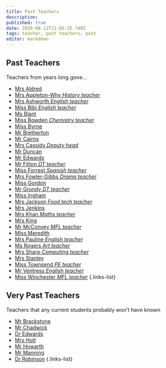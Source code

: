 ```yaml
---
title: Past Teachers
description: 
published: true
date: 2020-08-12T21:05:35.740Z
tags: teacher, past teachers, past
editor: markdown
---
```


## Past Teachers
Teachers from years long gone...
- [Mrs Aldred](/teachers/past/mrs-aldred)
- [Mrs Appleton-Why *History teacher*](/teachers/past/mrs-appleton-why)
- [Mrs Ashworth *English teacher*](/teachers/past/mrs-ashworth)
- [Miss Bibi *English teacher*](/teachers/past/miss-bibi)
- [Ms Blant](/teachers/past/ms-blant)
- [Miss Bowden *Chemistry teacher*](/teachers/past/miss-bowden)
- [Miss Byrne](/teachers/past/miss-byrne)
- [Mr Bretherton](/teachers/past/mr-bretherton)
- [Mr Cairns](/teachers/past/mr-cairns)
- [Mrs Cassidy *Deputy head*](/teachers/past/mrs-cassidy)
- [Mr Duncan](/teachers/past/mr-duncan)
- [Mr Edwards](/teachers/past/mr-edwards)
- [Mr Fitton *DT teacher*](/teachers/past/mr-fitton)
- [Miss Forrest *Spanish teacher*](/teachers/past/miss-forrest)
- [Mrs Fowler-Gibbs *Drama teacher*](/teachers/past/mrs-fowler-gibbs)
- [Miss Gordon](/teachers/past/miss-gordon)
- [Mr Grundy *DT teacher*](/teachers/past/mr-grundy)
- [Miss Ingham](/teachers/past/miss-ingham)
- [Mrs Jackson *Food tech teacher*](/teachers/past/mrs-jackson)
- [Mrs Jenkins](/teachers/past/mrs-jenkins)
- [Mrs Khan *Maths teacher*](/teachers/past/mrs-khan)
- [Mrs King](/teachers/past/mrs-king)
- [Mr McConvey *MFL teacher*](/teachers/past/mr-mcconvey)
- [Miss Meredith](/teachers/past/miss-meredith)
- [Mrs Pauline *English teacher*](/teachers/past/mrs-pauline)
- [Ms Rogers *Art teacher*](/teachers/past/ms-rogers)
- [Mrs Sharp *Computing teacher*](/teachers/past/mrs-sharp)
- [Mrs Stanley](/teachers/past/mrs-stanley)
- [Miss Townsend *PE teacher*](/teachers/past/miss-townsend)
- [Mr Ventress *English teacher*](/teachers/past/mr-ventress)
- [Miss Winchester *MFL teacher*](/teachers/past/miss-winchester)
{.links-list}

## Very Past Teachers
Teachers that any current students probably won't have known
- [Mr Brackstone](/teachers/past/mr-brackstone)
- [Mr Chadwick](/teachers/past/mr-chadwick)
- [Dr Edwards](/teachers/past/dr-edwards)
- [Mrs Holt](/teachers/past/mrs-holt)
- [Mr Howarth](/teachers/past/mr-howarth)
- [Mr Manning](/teachers/past/mr-manning)
- [Dr Robinson](/teachers/past/dr-robinson)
{.links-list}

